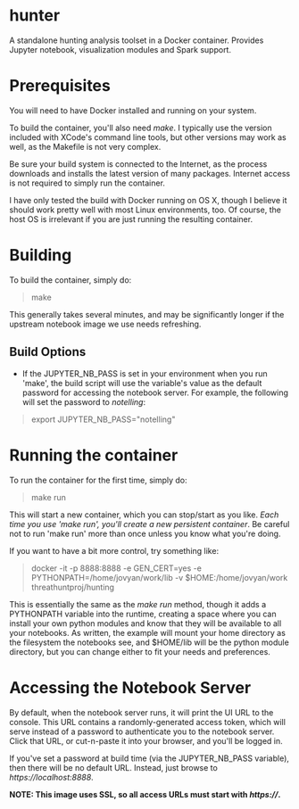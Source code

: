 # hunter
A standalone hunting analysis toolset in a Docker container.  Provides Jupyter notebook, visualization modules and Spark support.

# Prerequisites
You will need to have Docker installed and running on your system.  

To build the container, you'll also need _make_.  I typically use the version included with XCode's command line tools, but other versions may work as well, as the Makefile is not very complex.

Be sure your build system is connected to the Internet, as the process downloads and installs the latest version of many packages.  Internet access is not required to simply run the container.

I have only tested the build with Docker running on OS X, though I believe it should work pretty well with most Linux environments, too.  Of course, the host OS is irrelevant if you are just running the resulting container.

# Building
To build the container, simply do:

> make

This generally takes several minutes, and may be significantly longer if the upstream notebook image we use needs refreshing.

## Build Options
* If the JUPYTER_NB_PASS is set in your environment when you run 'make', the build script will use the variable's value as the default password for accessing the notebook server.  For example, the following will set the password to _notelling_:
> export JUPYTER_NB_PASS="notelling"

# Running the container
To run the container for the first time, simply do:

> make run

This will start a new container, which you can stop/start as you like.  _Each time you use 'make run', you'll create a new persistent container_.  Be careful not to run 'make run' more than once unless you know what you're doing.

If you want to have a bit more control, try something like:

> docker -it -p 8888:8888 -e GEN_CERT=yes -e PYTHONPATH=/home/jovyan/work/lib -v $HOME:/home/jovyan/work threathuntproj/hunting

This is essentially the same as the _make run_ method, though it adds a PYTHONPATH variable into the runtime, creating a space where you can install your own python modules and know that they will be available to all your notebooks.  As written, the example will mount your home directory as the filesystem the notebooks see, and $HOME/lib will be the python module directory, but you can change either to fit your needs and preferences.

# Accessing the Notebook Server
By default, when the notebook server runs, it will print the UI URL to the console.  This URL contains a randomly-generated access token, which will serve instead of a password to authenticate you to the notebook server.  Click that URL, or cut-n-paste it into your browser, and you'll be logged in.

If you've set a password at build time (via the JUPYTER_NB_PASS variable), then there will be no default URL.  Instead, just browse to _https://localhost:8888_.

**NOTE: This image uses SSL, so all access URLs must start with _https://_.**
